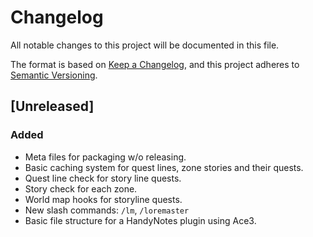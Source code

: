 # Changelog

All notable changes to this project will be documented in this file.

The format is based on [Keep a Changelog](https://keepachangelog.com/en/1.0.0/), and this project adheres to [Semantic Versioning](https://semver.org/spec/v2.0.0.html).

## [Unreleased]

### Added

- Meta files for packaging w/o releasing.
- Basic caching system for quest lines, zone stories and their quests.
- Quest line check for story line quests.
- Story check for each zone.
- World map hooks for storyline quests.
- New slash commands: `/lm`, `/loremaster`
- Basic file structure for a HandyNotes plugin using Ace3.
